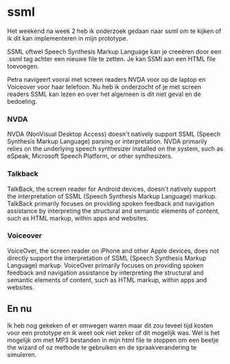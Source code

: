 # ssml 

Het weekend na week 2 heb ik onderzoek gedaan naar ssml om te kijken of ik dit kan implementeren in mijn prototype.

SSML oftwel Speech Synthesis Markup Language kan je creeëren door een .ssml tag achter een nieuwe file te zetten. Je kan SSMl aan een HTML file toevoegen.

Petra navigeert vooral met screen readers NVDA voor op de laptop en Voiceover voor haar telefoon. Nu heb ik onderzocht of je met screen readers SSML kan lezen en over het algemeen is dit niet geval en de bedoeling.

### NVDA
NVDA (NonVisual Desktop Access) doesn't natively support SSML (Speech Synthesis Markup Language) parsing or interpretation. NVDA primarily relies on the underlying speech synthesizer installed on the system, such as eSpeak, Microsoft Speech Platform, or other synthesizers.
### Talkback
TalkBack, the screen reader for Android devices, doesn't natively support the interpretation of SSML (Speech Synthesis Markup Language) markup. TalkBack primarily focuses on providing spoken feedback and navigation assistance by interpreting the structural and semantic elements of content, such as HTML markup, within apps and websites.
### Voiceover
VoiceOver, the screen reader on iPhone and other Apple devices, does not directly support the interpretation of SSML (Speech Synthesis Markup Language) markup. VoiceOver primarily focuses on providing spoken feedback and navigation assistance by interpreting the structural and semantic elements of content, such as HTML markup, within apps and websites.

## En nu
Ik heb nog gekeken of er omwegen waren maar dit zou teveel tijd kosten voor een prototype en ik weet ook niet zeker of dit mogelijk was.
Wel is het mogelijk om met MP3 bestanden in mijn html file te stoppen om een beetje the wizard of oz methode te gebruiken en de spraakverandering te simuleren.